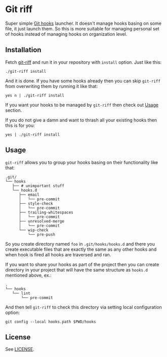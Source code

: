 # Git riff

Super simple [Git hooks][git-hooks] launcher.  It doesn't manage hooks basing on
some file, it just launch them.  So this is more suitable for managing personal
set of hooks instead of managing hooks on organization level.

## Installation

Fetch [git-riff](git-riff) and run it in your repository with `install` option.
Just like this:

    ./git-riff install

And it is done.  If you have some hooks already then you can skip `git-riff` from
overwriting them by running it like that:

    yes n | ./git-riff install

If you want your hooks to be managed by `git-riff` then check out
[Usage](#usage) section.

If you do not give a damn and want to thrash all your existing hooks then this
is for you:

    yes | ./git-riff install

## Usage

`git-riff` allows you to group your hooks basing on their functionality like
that:

```
.git/
└── hooks
   ├── # unimportant stuff
   └── hooks.d
      ├── email
      │   └── pre-commit
      ├── style-check
      │   └── pre-commit
      ├── trailing-whitespaces
      │   └── pre-commit
      ├── unresolved-merge
      │   └── pre-commit
      └── wip-check
          └── pre-push
```

So you create directory named `foo` in `.git/hooks/hooks.d` and there you create
executable files that are exactly the same as any other hooks and when hook is
fired all hooks are traversed and ran.

If you want to share your hooks as part of the project then you can create
directory in your project that will have the same structure as `hooks.d`
mentioned above, ex.:

```
.
└── hooks
   └── lint
       └── pre-commit
```

And then tell `git-riff` to check this directory via setting local configuration
option:

```
git config --local hooks.path $PWD/hooks
```

## License

See [LICENSE](LICENSE).

[git-hooks]: https://git-scm.com/docs/githooks
